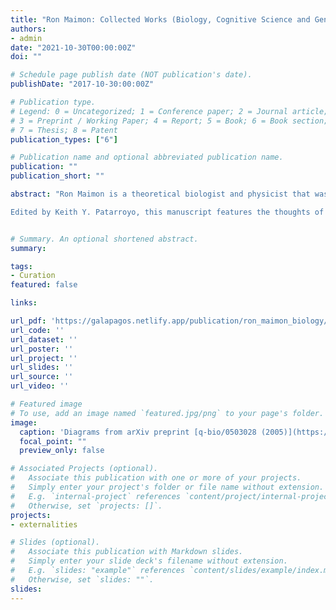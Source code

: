 ```yaml
---
title: "Ron Maimon: Collected Works (Biology, Cognitive Science and General References)"
authors:
- admin
date: "2021-10-30T00:00:00Z"
doi: ""

# Schedule page publish date (NOT publication's date).
publishDate: "2017-10-30:00:00Z"

# Publication type.
# Legend: 0 = Uncategorized; 1 = Conference paper; 2 = Journal article;
# 3 = Preprint / Working Paper; 4 = Report; 5 = Book; 6 = Book section;
# 7 = Thesis; 8 = Patent
publication_types: ["6"]

# Publication name and optional abbreviated publication name.
publication: ""
publication_short: ""

abstract: "Ron Maimon is a theoretical biologist and physicist that was very active at the beginning of the 2010s in question-and-answer websites like the [StackExchange](https://stackexchange.com/) family of sites and [Quora](https://www.quora.com/?share=1). There he answered over 2500+ technical questions in topics such as physics, mathematics, biology, among others until his eventual [departure](http://quoracast.com/ron-maimon-truther/). In this collected works my aim is to present a compendium of all Ron’s online content related to the ideas of biology, computation, and the origins of life. Even though some of the high level ideas of an [algorithmic origin of life](https://royalsocietypublishing.org/doi/10.1098/rsif.2012.0869) or a [collective cell intelligence](https://royalsocietypublishing.org/doi/full/10.1098/rstb.2019.0750) and [neural darwinism](https://en.wikipedia.org/wiki/Neural_Darwinism) are already known in the technical literature,  I can mostly say that many of Ron’s fine grain ideas are highly original, but to my knowledge unconfirmed. Therefore I believe that at the very least these compendium present a new perspective to the field of life origins or cognitive science and can be of value to any researcher on the field.

Edited by Keith Y. Patarroyo, this manuscript features the thoughts of Ron Maimon in 80 questions and 128 pages about biology, computation, the origins of life and their consequences on cognitive science and intelligence."


# Summary. An optional shortened abstract.
summary: 

tags:
- Curation
featured: false

links:

url_pdf: 'https://galapagos.netlify.app/publication/ron_maimon_biology/Ron_Recollected_Posts.pdf'
url_code: '' 
url_dataset: ''
url_poster: ''
url_project: ''
url_slides: ''
url_source: ''
url_video: ''

# Featured image
# To use, add an image named `featured.jpg/png` to your page's folder. 
image:
  caption: 'Diagrams from arXiv preprint [q-bio/0503028 (2005)](https://arxiv.org/abs/q-bio/0503028)'
  focal_point: ""
  preview_only: false

# Associated Projects (optional).
#   Associate this publication with one or more of your projects.
#   Simply enter your project's folder or file name without extension.
#   E.g. `internal-project` references `content/project/internal-project/index.md`.
#   Otherwise, set `projects: []`.
projects:
- externalities

# Slides (optional).
#   Associate this publication with Markdown slides.
#   Simply enter your slide deck's filename without extension.
#   E.g. `slides: "example"` references `content/slides/example/index.md`.
#   Otherwise, set `slides: ""`.
slides:
---
```

